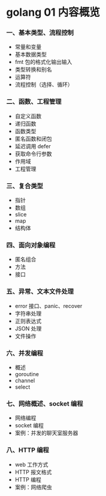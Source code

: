 # golang 01 内容概览



### 一、基本类型、流程控制

- 常量和变量
- 基本数据类型
- fmt 包的格式化输出输入
- 类型转换和别名
- 运算符
- 流程控制（选择、循环）

### 二、函数、工程管理

- 自定义函数
- 递归函数
- 函数类型
- 匿名函数和闭包
- 延迟调用 defer
- 获取命令行参数
- 作用域
- 工程管理

### 三、复合类型

- 指针
- 数组
- slice
- map
- 结构体

### 四、面向对象编程

- 匿名组合
- 方法
- 接口

### 五、异常、文本文件处理

- error 接口、panic、recover
- 字符串处理
- 正则表达式
- JSON 处理
- 文件操作

### 六、并发编程

- 概述
- goroutine
- channel
- select

### 七、网络概述、socket 编程

- 网络编程
- socket 编程
- 案例：并发的聊天室服务器 

### 八、HTTP 编程

- web 工作方式
- HTTP 报文格式
- HTTP 编程
- 案例：网络爬虫